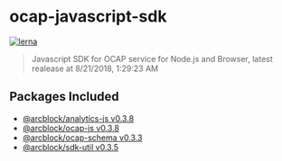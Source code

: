 
# ocap-javascript-sdk

[![lerna](https://img.shields.io/badge/maintained%20with-lerna-cc00ff.svg)](https://lernajs.io/)

> Javascript SDK for OCAP service for Node.js and Browser, latest realease at 8/21/2018, 1:29:23 AM

## Packages Included

- [@arcblock/analytics-js v0.3.8](./packages/analytics-js)
- [@arcblock/ocap-js v0.3.8](./packages/ocap-js)
- [@arcblock/ocap-schema v0.3.3](./packages/ocap-schema)
- [@arcblock/sdk-util v0.3.5](./packages/sdk-util)
